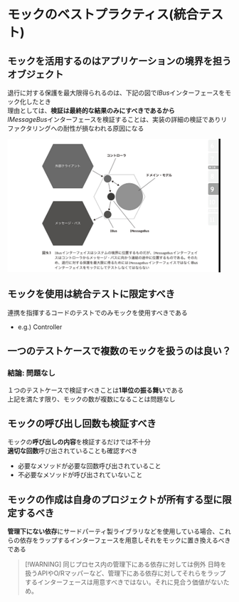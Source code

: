 # モックのベストプラクティス(統合テスト)

## モックを活用するのはアプリケーションの境界を担うオブジェクト

退行に対する保護を最大限得られるのは、下記の図で*IBus*インターフェースをモック化したとき<br>
理由としては、**検証は最終的な結果のみにすべきであるから**<br>
*IMessageBus*インターフェースを検証することは、実装の詳細の検証でありリファクタリングへの耐性が損なわれる原因になる

<img src="resource/mock_border.png" width="auto" height="300"/>

## モックを使用は統合テストに限定すべき
連携を指揮するコードのテストでのみモックを使用すべきである
  - e.g.) Controller

## 一つのテストケースで複数のモックを扱うのは良い？
### 結論: 問題なし
１つのテストケースで検証すべきことは**1単位の振る舞い**である<br>
上記を満たす限り、モックの数が複数になることは問題なし

## モックの呼び出し回数も検証すべき
モックの**呼び出しの内容**を検証するだけでは不十分<br>
**適切な回数**呼び出されていることも確認すべき
  - 必要なメソッドが必要な回数呼び出されていること
  - 不必要なメソッドが呼び出されていないこと

## モックの作成は自身のプロジェクトが所有する型に限定するべき

**管理下にない依存**にサードパーティ製ライブラリなどを使用している場合、これらの依存をラップするインターフェースを用意しそれをモックに置き換えるべきである

> [!WARNING] 同じプロセス内の管理下にある依存に対しては例外
日時を扱うAPIやO/Rマッパーなど、管理下にある依存に対してそれらをラップするインターフェースは用意すべきではない。それに見合う価値がないため。